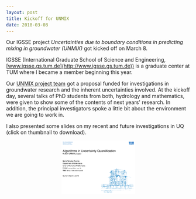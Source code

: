 ```yaml
---
layout: post
title: Kickoff for UNMIX
date: 2018-03-08
---
```

Our IGSSE project *Uncertainties due to boundary conditions in predicting mixing in groundwater (UNMIX)* got kicked off on March 8.

IGSSE (International Graduate School of Science and Engineering, [www.igsse.gs.tum.de](http://www.igsse.gs.tum.de)) is a graduate center at TUM where I became a member beginning this year.

Our [UNMIX project team](http://www.igsse.gs.tum.de/index.php?id=178) got a proposal funded for investigations in groundwater research and the inherent uncertainties involved. At the kickoff day, several talks of PhD students from both, hydrology and mathematics, were given to show some of the contents of next years' research. In addition, the principal investigators spoke a little bit about the environment we are going to work in.

I also presented some slides on my recent and future investigations in UQ (click on thumbnail to download).

<center>
<a href="/assets/files/slides-kickoff-unmix.pdf">
	<img src="/assets/images/thumbnail-slides-kickoff-unmix.png" width="40%" class="img-link" />
</a>
</center>

